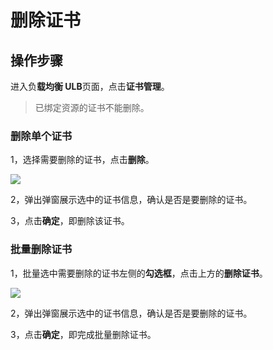 

# 删除证书

## 操作步骤

进入负**载均衡 ULB**页面，点击**证书管理**。

> 已绑定资源的证书不能删除。


### 删除单个证书

1，选择需要删除的证书，点击**删除**。

![](https://static.ucloud.cn/f9f7fd7a207b49df921589218afdf92b.png)

2，弹出弹窗展示选中的证书信息，确认是否是要删除的证书。

3，点击**确定**，即删除该证书。

### 批量删除证书

1，批量选中需要删除的证书左侧的**勾选框**，点击上方的**删除证书**。

![](https://static.ucloud.cn/47ded90438b64927b459ed6f2642a869.png)


2，弹出弹窗展示选中的证书信息，确认是否是要删除的证书。

3，点击**确定**，即完成批量删除证书。

